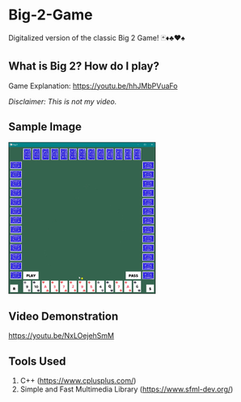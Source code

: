 # Big-2-Game

Digitalized version of the classic Big 2 Game! 🃏♦♣♥♠

## What is Big 2? How do I play?

Game Explanation: https://youtu.be/hhJMbPVuaFo

*Disclaimer: This is not my video.*

## Sample Image

<img src="Sample.jpg" height="300"/>

## Video Demonstration

https://youtu.be/NxLOejehSmM

## Tools Used
1. C++ (https://www.cplusplus.com/)
2. Simple and Fast Multimedia Library (https://www.sfml-dev.org/)
